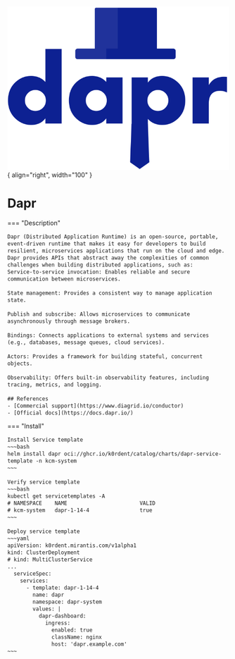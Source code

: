 ![dapr](./dapr-logo.svg){ align="right", width="100" }
# Dapr

=== "Description"

    Dapr (Distributed Application Runtime) is an open-source, portable, event-driven runtime that makes it easy for developers to build resilient, microservices applications that run on the cloud and edge. Dapr provides APIs that abstract away the complexities of common challenges when building distributed applications, such as: 
    Service-to-service invocation: Enables reliable and secure communication between microservices. 

    State management: Provides a consistent way to manage application state. 

    Publish and subscribe: Allows microservices to communicate asynchronously through message brokers. 

    Bindings: Connects applications to external systems and services (e.g., databases, message queues, cloud services). 

    Actors: Provides a framework for building stateful, concurrent objects. 

    Observability: Offers built-in observability features, including tracing, metrics, and logging.

    ## References
    - [Commercial support](https://www.diagrid.io/conductor)
    - [Official docs](https://docs.dapr.io/)

=== "Install"

    Install Service template
    ~~~bash
    helm install dapr oci://ghcr.io/k0rdent/catalog/charts/dapr-service-template -n kcm-system
    ~~~

    Verify service template
    ~~~bash
    kubectl get servicetemplates -A
    # NAMESPACE    NAME                       VALID
    # kcm-system   dapr-1-14-4                true
    ~~~

    Deploy service template
    ~~~yaml
    apiVersion: k0rdent.mirantis.com/v1alpha1
    kind: ClusterDeployment
    # kind: MultiClusterService
    ...
      serviceSpec:
        services:
          - template: dapr-1-14-4
            name: dapr
            namespace: dapr-system
            values: |
              dapr-dashboard:
                ingress:
                  enabled: true
                  className: nginx
                  host: 'dapr.example.com'
    ~~~
